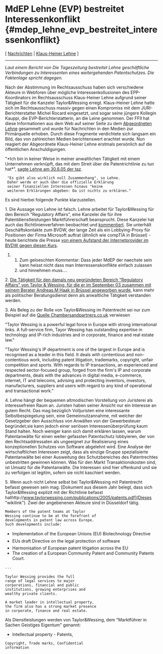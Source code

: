 # MdEP Lehne (EVP) bestreitet Interessenkonflikt {#mdep_lehne_evp_bestreitet_interessenkonflikt}

\[ [ Nachrichten](SwpatcninoDe "wikilink") \| [ Klaus-Heiner
Lehne](KlausHeinerLehneDe "wikilink") \]

------------------------------------------------------------------------

*Laut einem Bericht von Die Tageszeitung bestreitet Lehne geschäftliche
Verbindungen zu Interessenten eines weitergehenden Patentschutzes. Die
Faktenlage spricht dagegen.*

Nach der Abstimmung im Rechtsausschuss haben sich verschiedene Akteure
in Webforen über mögliche Interessenkollusionen des EPP-Koordinators im
Rechtsausschuss Klaus-Heiner Lehne aufgrund seiner Tätigkeit für die
Kanzelei Taylor&Wessing erregt. Klaus-Heiner Lehne hatte sich im
Rechtsausschuss massiv gegen einen Kompromiss mit dem
JURI-Berichterstatter Michel Rocard eingesetzt, und sogar seine jüngere
Kollegin Kauppi, die EVP-Berichterstatterin, an die Leine genommen. Der
FFII hat diese Informationen aus dem Web auf seiner Seite zu dem [
Abgeordneten Lehne](KlausHeinerLehneDe "wikilink") gesammelt und wurde
für Nachrichten in den Medien zur Primärquelle erhoben. Durch diese
Fragmente verdichtete sich langsam ein Bild, das von zahlreichen Medien
berichtenswert erachtet wurde. Nun reagiert der Abgeordnete Klaus-Heiner
Lehne erstmals persönlich auf die öffentlichen Anschuldigungen.

\"\*Ich bin in keiner Weise in meiner anwaltlichen Tätigkeit mit einem
Unternehmen verknüpft, das mit dem Streit über die Patentrichtlinie zu
tun hat\*\", [sagte Lehne am 30.6.05 der
taz](http://www.taz.de/pt/2005/07/01/a0133.nf/text.ges,1 "wikilink").

` "Es gibt also wirklich null Zusammenhang", so Lehne. `\
` Daher werde er auch über die offizielle Erklärung `\
` seiner finanziellen Interessen hinaus "keine `\
` weiteren Erklärungen abgeben: Da ist nichts zu erklären." `

Es sind hierbei folgende Punkte klarzustellen.

1\. Die Aussage von Lehne ist falsch. Lehne arbeitet für Taylor&Wessing
für den Bereich \"Regulatory Affairs\", eine Kanzelei die für ihre
Patentdienstleistungen Marktführerschaft beansprucht. Diese Kanzelei hat
auch das Richtlinienverfahren beobachtet und
[kommentiert](http://www.cpaglobal.com/website/cpaglobal.nsf/content/newsletterissue/File/IPR9.Pdf "wikilink").
Sie unterhält Geschäftskontakte zum BVDW, der lange Zeit als ein
Lobbying-Proxy für Positionen der Firma Microsoft auftrat (ähnlich wie
compTIA in Brüssel) - heute berichtete die Presse [von einem Aufstand
der Internetprovider im BVDW gegen diesen
Kurs](http://www.heise.de/newsticker/meldung/61326 "wikilink").

1.  1.  Zum geloeschten Kommentar: Dass jeder MdEP der naechste sein
        kann heisst nicht dass man Interressenskonflikte einfach
        zulassen
    2.  und hinnehmen muss\....

2\. [Die Tätigkeit für den damals neu gegründeten Bereich \"Regulatory
Affairs\" von Taylor & Wessing, für die er im September 03 zusammen mit
seinem Berater Andreas.M Haak in Brüssel angeworben
wurde](http://de.taylorwessing.com/de/n_aktuell_det.asp?UID=49 "wikilink"),
kann mehr als politischer Beratungsdienst denn als anwaltliche Tätigkeit
verstanden werden.

3\. Als Beleg zu der Rolle von Taylor&Wessing im Patentrecht sei nur zum
Beispiel auf die [Quelle
Chambersandpartners.co.uk](http://www.chambersandpartners.co.uk/global/profile.cfm?cid=36&fid=407&mode=firms "wikilink")
verwiesen

\"Taylor Wessing is a powerful legal force in Europe with strong
international links. A full-service firm, Tayor Wessing has outstanding
expertise in technology and IP-rich industries and in corporate, finance
and real estate law.\"

\"Taylor Wessing\'s IP department is one of the largest in Europe and is
recognised as a leader in this field. It deals with contentious and
non-contentious work, including patent litigation, trademarks,
copyright, unfair competition and sports. With regards to IP
transactions, an experienced and respected sector-focused group, forged
from the firm\'s IP and corporate departments, deals with the advances
in digital media, e-commerce, internet, IT and telecoms, advising and
protecting inventors, investors, manufacturers, suppliers and users with
regard to any kind of operational and transactional work.\"

4\. Lehne hängt der bequemen altmodischen Vorstellung von Juristerei als
interessefreien Raum an. Juristen haben seiner Ansicht nur ein Interesse
an gutem Recht. Das mag bezüglich Volljuristen eine interessante
Selbstbespiegelung sein, eine Gemeinnutzannahme, mit welcher der
Gesetzgeber den Ausschluss von Anwälten von der Gewerbesteuer
begründet;sie kann jedoch einer seriösen Interessenüberprüfung kaum
Stand halten. Noch weniger kann sich damit erklären lassen, warum
Patentanwälte für einen weiter gefassten Patentschutz lobbyieren, der
von den Rechtsaddressaten als ungeeignet zur Realisierung eines
konzeptionellen Schutzes von Software abgelehnt wird. Eine Analyse der
wirtschaftlichen Interessen zeigt, dass als einzige Gruppe
spezialisierte Patentanwälte bei einer Ausweitung des Schutzbereiches
des Patentrechtes unbestritten gewinnen können. Was für den Markt
Transaktionskosten sind, ist Umsatz für die Patentanwälte. Die
Interessen sind hier offenkund und sie zu verfolgen ist legitim, sofern
sie nicht kaschiert werden.

5\. Wenn auch nicht Lehne selbst bei Taylor&Wessing mit Patentrecht
befasst gewesen sein mag. [Dokument aus diesem Jahr belegt, dass sich
Taylor&Wessing explizit mit der Richtlinie befasst
hathttp://www.taylorwessing.com/publications/2005/patents.pdf](Dieses "wikilink").
Zwei der angebenenen Akteure sind in Düsseldorf tätig.

`Members of the patent teams at Taylor`\
`Wessing continue to be at the forefront of `\
`developments in patent law across Europe.`\
`Such developments include:`

-   Implementation of the European Unions (EU) Biotechnology Directive
-   EUs draft Directive on the legal protection of software
-   Harmonisation of European patent litigation across the EU
-   The creation of a European Community Patent and Community Patents
    Court.

`...`\
\
`Taylor Wessing provides the full`\
`range of legal services to major`\
`corporations, financial and public`\
`institutions, growing enterprises and`\
`wealthy private clients.`

`A market leader in intellectual property,`\
`the firm also has a strong market presence `\
`in corporate, finance and real estate.`

Als Dienstleistungen werden von Taylor&Wessing, dem \"Marktführer in
Sachen Geistiges Eigentum\" genannt:

-   Intellectual property - Patents,

`Copyright, Trade marks, Confidential`\
`information`
